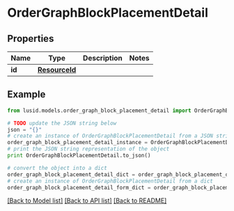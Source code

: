 # OrderGraphBlockPlacementDetail


## Properties
Name | Type | Description | Notes
------------ | ------------- | ------------- | -------------
**id** | [**ResourceId**](ResourceId.md) |  | 

## Example

```python
from lusid.models.order_graph_block_placement_detail import OrderGraphBlockPlacementDetail

# TODO update the JSON string below
json = "{}"
# create an instance of OrderGraphBlockPlacementDetail from a JSON string
order_graph_block_placement_detail_instance = OrderGraphBlockPlacementDetail.from_json(json)
# print the JSON string representation of the object
print OrderGraphBlockPlacementDetail.to_json()

# convert the object into a dict
order_graph_block_placement_detail_dict = order_graph_block_placement_detail_instance.to_dict()
# create an instance of OrderGraphBlockPlacementDetail from a dict
order_graph_block_placement_detail_form_dict = order_graph_block_placement_detail.from_dict(order_graph_block_placement_detail_dict)
```
[[Back to Model list]](../README.md#documentation-for-models) [[Back to API list]](../README.md#documentation-for-api-endpoints) [[Back to README]](../README.md)


